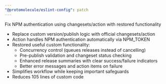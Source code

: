 ```yaml
---
"@protomolecule/eslint-config": patch
---
```


Fix NPM authentication using changesets/action with restored functionality

- Replace custom version/publish logic with official changesets/action
- Action handles NPM authentication automatically via NPM_TOKEN
- Restored useful custom functionality:
  - Concurrency control (queues releases instead of cancelling)
  - Pre-publish validation and changeset status checking
  - Enhanced release summaries with clear success/failure indicators
  - Better error messages and action items on failure
- Simplifies workflow while keeping important safeguards
- Reduces 105 lines of custom code
